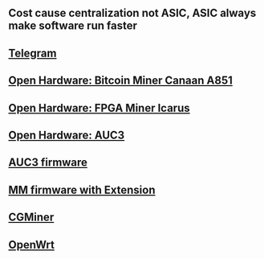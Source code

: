 ## Cost cause centralization not ASIC, ASIC always make software run faster

## <a href="https://t.me/EHashPublic">Telegram</a>

## <a href="https://github.com/EHash/Open-Hardware-Canaan-A851-A3210M">Open Hardware: Bitcoin Miner Canaan A851</a>

## <a href="https://github.com/EHash/Icarus">Open Hardware: FPGA Miner Icarus</a>

## <a href="https://github.com/EHash/Open-Hardware-Canaan-AUC3">Open Hardware: AUC3</a>

## <a href="https://github.com/EHash/Avalon-USB2IIC-Converter-3">AUC3 firmware</a>

## <a href="https://github.com/EHash/MMX">MM firmware with Extension</a>

## <a href="https://github.com/ckolivas/cgminer">CGMiner</a>

## <a href="https://github.com/openwrt/openwrt">OpenWrt</a>
